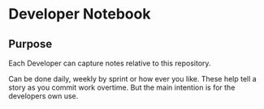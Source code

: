 # Developer Notebook

## Purpose

Each Developer can capture notes relative to this repository.

Can be done daily, weekly by sprint or how ever you like.
These help tell a story as you commit work overtime.
But the main intention is for the developers own use.